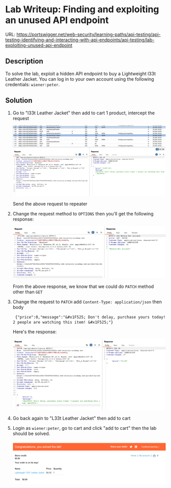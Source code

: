 # Lab Writeup: Finding and exploiting an unused API endpoint

URL: https://portswigger.net/web-security/learning-paths/api-testing/api-testing-identifying-and-interacting-with-api-endpoints/api-testing/lab-exploiting-unused-api-endpoint

## Description

To solve the lab, exploit a hidden API endpoint to buy a Lightweight l33t Leather Jacket. You can log in to your own account using the following credentials: `wiener:peter`.

## Solution

1. Go to "l33t Leather Jacket" then add to cart 1 product, intercept the request

   ![unused-apis](/assets/unused-apis.png)

   Send the above request to repeater

2. Change the request method to `OPTIONS` then you'll get the following response:

   ![unused-apis-1](/assets/unused-apis-1.png)

   From the above response, we know that we could do `PATCH` method other than `GET`

3. Change the request to `PATCH` add `Content-Type: application/json` then body

   ```
    {"price":0,"message":"&#x1F525; Don't delay, purchase yours today! 2 people are watching this item! &#x1F525;"}
   ```

   Here's the response:

   ![unused-apis-2](/assets/unused-apis-2.png)

4. Go back again to "L33t Leather Jacket" then add to cart

5. Login as `wiener:peter`, go to cart and click "add to cart" then the lab should be solved.

   ![unused-apis-3](/assets/unused-apis-3.png)

